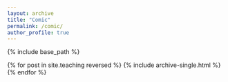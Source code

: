 ```yaml
---
layout: archive
title: "Comic"
permalink: /comic/
author_profile: true
---
```


{% include base_path %}

{% for post in site.teaching reversed %}
  {% include archive-single.html %}
{% endfor %}
